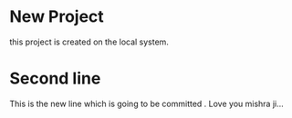 # New Project
this project is created on the local system.
# Second line
This is the new line which is going to be committed . Love you mishra ji...
